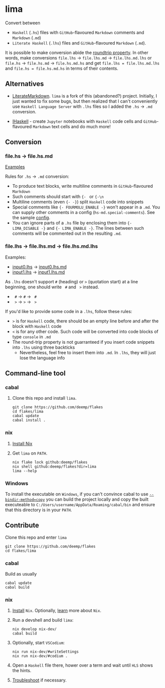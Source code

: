# lima

Convert between

- `Haskell` (`.hs`) files with `GitHub`-flavoured `Markdown` comments and `Markdown` (`.md`)
- `Literate Haskell` (`.lhs`) files and `GitHub`-flavoured `Markdown` (`.md`).

It is possible to make conversion abide the [roundtrip property](https://jesper.sikanda.be/posts/quickcheck-intro.html). In other words, make conversions `file.lhs` -> `file.lhs.md` -> `file.lhs.md.lhs` or `file.hs` -> `file.hs.md` -> `file.hs.md.hs` and get `file.lhs = file.lhs.md.lhs` and `file.hs = file.hs.md.hs` in terms of their contents.

## Alternatives

- [LiterateMarkdown](https://github.com/haskie-lambda/LiterateMarkdown). `lima` is a fork of this (abandoned?) project. Initially, I just wanted to fix some bugs, but then realized that I can't conveniently use `Haskell Language Server` with `.lhs` files so I added the `.hs` -> `.md` conversion.

- [IHaskell](https://github.com/IHaskell/IHaskell) - create `Jupyter` notebooks with `Haskell` code cells and `GitHub`-flavoured `Markdown` text cells and do much more!

## Conversion

### file.hs -> file.hs.md

[Examples](./testdata/hs)

Rules for `.hs` -> `.md` conversion:

- To produce text blocks, write multiline comments in `GitHub`-flavoured `Markdown`
- Such comments should start with `{- ` or `{-\n`
- Multiline comments (even `{- -}`) split `Haskell` code into snippets
- Special comments like `{- FOURMOLU_ENABLE -}` won't appear in a `.md`. You can supply other comments in a config (`hs-md.special-comments`). See the sample [config](./testdata/config/).
- You can ignore parts of a `.hs` file by enclosing them into `{- LIMA_DISABLE -}` and `{- LIMA_ENABLE -}`. The lines between such comments will be commented out in the resulting `.md`.

### file.lhs -> file.lhs.md -> file.lhs.md.lhs

Examples:

- [input0.lhs](./testdata/input0.lhs) -> [input0.lhs.md](./testdata/input0.lhs.md)
- [input1.lhs](./testdata/input1.lhs) -> [input1.lhs.md](./testdata/input1.lhs.md)

As `.lhs` doesn't support `#` (heading) or `>` (quotation start) at a line beginning, one should write ` #` and ` >` instead.

- ` #` -> `#` -> ` #`
- ` >` -> `>` -> ` >`

If you'd like to provide some code in a `.lhs`, follow these rules:

- `>` is for `Haskell` code, there should be an empty line before and after the block with `Haskell` code
- `<` is for any other code. Such code will be converted into code blocks of type `console` in `.md`
- The round-trip property is not guarranteed if you insert code snippets into `.lhs` using three backticks
  - Nevertheless, feel free to insert them into `.md`. In `.lhs`, they will just lose the language info

## Command-line tool

### cabal

1. Clone this repo and install `lima`.

    ```console
    git clone https://github.com/deemp/flakes
    cd flakes/lima
    cabal update
    cabal install .
    ```

### nix

1. [Install Nix](https://github.com/deemp/flakes/blob/main/README/InstallNix.md)

1. Get `lima` on `PATH`.

    ```console
    nix flake lock github:deemp/flakes
    nix shell github:deemp/flakes?dir=lima
    lima --help
    ```

### Windows

To install the executable on `Windows`, if you can't convince cabal to use [`--bindir-method=copy`](https://github.com/haskell/cabal/issues/5748) you can build the project locally and copy the built executeable to `C:/Users/username/AppData/Roaming/cabal/bin` and ensure that this directory is in your `PATH`.

## Contribute

Clone this repo and enter `lima`

```console
git clone https://github.com/deemp/flakes
cd flakes/lima
```

### cabal

Build as usually

```console
cabal update
cabal build
```

### nix

1. [Install](https://github.com/deemp/flakes/blob/main/README/InstallNix.md) `Nix`. Optionally, [learn](https://github.com/deemp/flakes#prerequisites) more about `Nix`.

1. Run a devshell and build `lima`:

    ```console
    nix develop nix-dev/
    cabal build
    ```

1. Optionally, start `VSCodium`:

    ```console
    nix run nix-dev/#writeSettings
    nix run nix-dev/#codium .
    ```

1. Open a `Haskell` file there, hower over a term and wait until `HLS` shows the hints.

1. [Troubleshoot](https://github.com/deemp/flakes/blob/main/README/Troubleshooting.md) if necessary.
